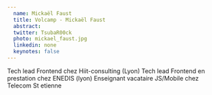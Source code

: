 ```yaml
---
  name: Mickaël Faust
  title: Volcamp - Mickaël Faust
  abstract: 
  twitter: TsubaR00ck
  photo: mickael_faust.jpg
  linkedin: none
  keynotes: false
---
```

Tech lead Frontend chez Hiit-consulting (Lyon) Tech lead Frontend en prestation chez ENEDIS (lyon) Enseignant vacataire JS/Mobile chez Telecom St etienne